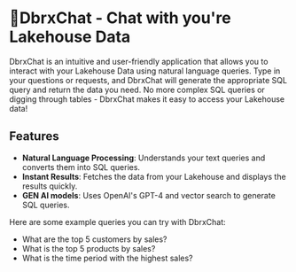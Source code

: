 # 🧱DbrxChat - Chat with you're Lakehouse Data

DbrxChat is an intuitive and user-friendly application that allows you to interact with your Lakehouse Data using natural language queries. Type in your questions or requests, and DbrxChat will generate the appropriate SQL query and return the data you need. No more complex SQL queries or digging through tables - DbrxChat makes it easy to access your Lakehouse data!

## Features

- **Natural Language Processing**: Understands your text queries and converts them into SQL queries.
- **Instant Results**: Fetches the data from your Lakehouse and displays the results quickly.
- **GEN AI models**: Uses OpenAI's GPT-4 and vector search to generate SQL queries.

Here are some example queries you can try with DbrxChat:

- What are the top 5 customers by sales?
- What is the top 5 products by sales?
- What is the time period with the highest sales?
